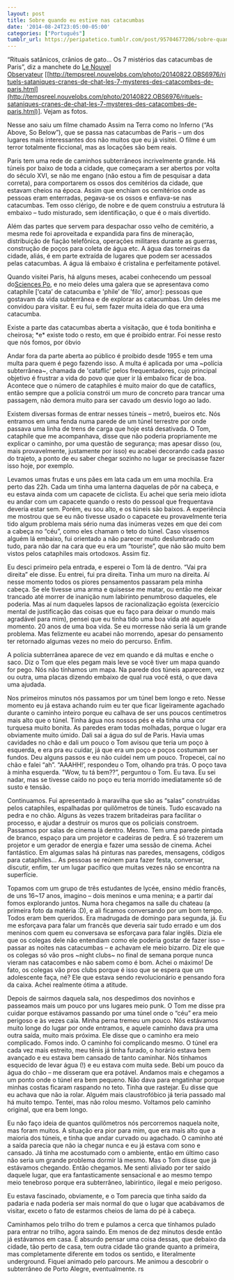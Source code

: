 ```yaml
---
layout: post
title: Sobre quando eu estive nas catacumbas
date: '2014-08-24T23:05:00-05:00'
categories: ["Português"]
tumblr_url: https://peripatetico.tumblr.com/post/95704677206/sobre-quando-eu-estive-nas-catacumbas
---
```

“Rituais satânicos, crânios de gato… Os 7 mistérios das catacumbas de Paris”, diz a manchete do&nbsp;[Le Nouvel Observateur](https://www.facebook.com/lenouvelobservateur)&nbsp;[[http://tempsreel.nouvelobs.com/photo/20140822.OBS6976/rituels-sataniques-cranes-de-chat-les-7-mysteres-des-catacombes-de-paris.html](http://tempsreel.nouvelobs.com/photo/20140822.OBS6976/rituels-sataniques-cranes-de-chat-les-7-mysteres-des-catacombes-de-paris.html)]. Vejam as fotos.

Nesse ano saiu um filme chamado Assim na Terra como no Inferno (“As Above, So Below”), que se passa nas catacumbas de Paris – um dos lugares mais interessantes dos não muitos que eu já visitei. O filme é um terror totalmente ficcional, mas as locações são bem reais.

Paris tem uma rede de caminhos subterrâneos incrivelmente grande. Há túneis por baixo de toda a cidade, que começaram a ser abertos por volta do século XVI, se não me engano (não estou a fim de pesquisar a data correta), para comportarem os ossos dos cemitérios da cidade, que estavam cheios na época. Assim que enchiam os cemitérios onde as pessoas eram enterradas, pegava-se os ossos e enfiava-se nas catacumbas. Tem osso clérigo, de nobre e de quem construiu a estrutura lá embaixo – tudo misturado, sem identificação, o que é o mais divertido.

Além das partes que servem para despachar osso velho de cemitério, a mesma rede foi aproveitada e expandida para fins de mineração, distribuição de fiação telefônica, operações militares durante as guerras, construção de poços para coleta de água etc. A água das torneiras da cidade, aliás, é em parte extraída de lugares que podem ser acessados pelas catacumbas. A água lá embaixo é cristalina e perfeitamente potável.

Quando visitei Paris, há alguns meses, acabei conhecendo um pessoal do[Sciences Po](https://www.facebook.com/sciencespo), e no meio deles uma galera que se apresentava como cataphile [‘cata’ de catacumba e 'phile’ de 'filo’, amor]: pessoas que gostavam da vida subterrânea e de explorar as catacumbas. Um deles me convidou para visitar. E eu fui, sem fazer muita ideia do que era uma catacumba.

Existe a parte das catacumbas aberta a visitação, que é toda bonitinha e cheirosa; \*e\* existe todo o resto, em que é proibido entrar. Foi nesse resto que nós fomos, por óbvio

Andar fora da parte aberta ao público é proibido desde 1955 e tem uma multa para quem é pego fazendo isso. A multa é aplicada por uma ~polícia subterrânea~, chamada de 'cataflic’ pelos frequentadores, cujo principal objetivo é frustrar a vida do povo que quer ir lá embaixo ficar de boa. Acontece que o número de cataphiles é muito maior do que de cataflics, então sempre que a polícia constrói um muro de concreto para trancar uma passagem, não demora muito para ser cavado um desvio logo ao lado.

Existem diversas formas de entrar nesses túneis – metrô, bueiros etc. Nós entramos em uma fenda numa parede de um túnel terrestre por onde passava uma linha de trens de carga que hoje está desativada. O Tom, cataphile que me acompanhava, disse que não poderia propriamente me explicar o caminho, por uma questão de segurança; mas apesar disso (ou, mais provavelmente, justamente por isso) eu acabei decorando cada passo do trajeto, a ponto de eu saber chegar sozinho no lugar se precisasse fazer isso hoje, por exemplo.

Levamos umas frutas e uns pães em lata cada um em uma mochila. Era perto das 22h. Cada um tinha uma lanterna daquelas de pôr na cabeça, e eu estava ainda com um capacete de ciclista. Eu achei que seria meio idiota eu andar com um capacete quando o resto do pessoal que frequentava deveria estar sem. Porém, eu sou alto, e os túneis são baixos. A experiência me mostrou que se eu não tivesse usado o capacete eu provavelmente teria tido algum problema mais sério numa das inúmeras vezes em que dei com a cabeça no “céu”, como eles chamam o teto do túnel. Caso víssemos alguém lá embaixo, fui orientado a não parecer muito deslumbrado com tudo, para não dar na cara que eu era um “touriste”, que não são muito bem vistos pelos cataphiles mais ortodoxos. Assim fiz.

Eu desci primeiro pela entrada, e esperei o Tom lá de dentro. “Vai pra direita” ele disse. Eu entrei, fui pra direita. Tinha um muro na direita. Aí nesse momento todos os piores pensamentos passaram pela minha cabeça. Se ele tivesse uma arma e quisesse me matar, ou então me deixar trancado até morrer de inanição num labirinto penumbroso daqueles, ele poderia. Mas aí num daqueles lapsos de racionalização egoísta (exercício mental de justificação das coisas que eu faço para deixar o mundo mais agradável para mim), pensei que eu tinha tido uma boa vida até aquele momento. 20 anos de uma boa vida. Se eu morresse não seria lá um grande problema. Mas felizmente eu acabei não morrendo, apesar do pensamento ter retornado algumas vezes no meio do percurso. Enfim.

A polícia subterrânea aparece de vez em quando e dá multas e enche o saco. Diz o Tom que eles pegam mais leve se você tiver um mapa quando for pego. Nós não tínhamos um mapa. Na parede dos túneis aparecem, vez ou outra, uma placas dizendo embaixo de qual rua você está, o que dava uma ajudada.

Nos primeiros minutos nós passamos por um túnel bem longo e reto. Nesse momento eu já estava achando ruim eu ter que ficar ligeiramente agachado durante o caminho inteiro porque eu calhava de ser uns poucos centímetros mais alto que o túnel. Tinha água nos nossos pés e ela tinha uma cor turquesa muito bonita. As paredes eram todas molhadas, porque o lugar era obviamente muito úmido. Dali sai a água do sul de Paris. Havia umas cavidades no chão e dali um pouco o Tom avisou que teria um poço à esquerda, e era pra eu cuidar, já que era um poço e poços costumam ser fundos. Deu alguns passos e eu não cuidei nem um pouco. Tropecei, caí no chão e falei “ah”. “AAAHH!’, respondeu o Tom, olhando pra trás. O poço tava à minha esquerda. "Wow, tu tá bem??”, perguntou o Tom. Eu tava. Eu sei nadar, mas se tivesse caído no poço eu teria morrido imediatamente só de susto e tensão.

Continuamos. Fui apresentado à maravilha que são as “salas” construídas pelos cataphiles, espalhadas por quilômetros de túneis. Tudo escavado na pedra e no chão. Alguns às vezes trazem britadeiras para facilitar o processo, e ajudar a destruir os muros que os policiais constroem. Passamos por salas de cinema lá dentro. Mesmo. Tem uma parede pintada de branco, espaço para um projetor e cadeiras de pedra. É só trazerem um projetor e um gerador de energia e fazer uma sessão de cinema. Achei fantástico. Em algumas salas há pinturas nas paredes, mensagens, códigos para cataphiles… As pessoas se reúnem para fazer festa, conversar, discutir, enfim, ter um lugar pacífico que muitas vezes não se encontra na superfície.

Topamos com um grupo de três estudantes de lycée, ensino médio francês, de uns 16~17 anos, imagino – dois meninos e uma menina; e a partir daí fomos explorando juntos. Numa hora chegamos na salle du chateau (a primeira foto da matéria :D), e ali ficamos conversando por um bom tempo. Todos eram bem queridos. Era madrugada de domingo para segunda, já. Eu me esforçava para falar um francês que deveria sair tudo errado e um dos meninos com quem eu conversava se esforçava para falar inglês. Dizia ele que os colegas dele não entendiam como ele poderia gostar de fazer isso – passar as noites nas catacumbas – e achavam ele meio bizarro. Diz ele que os colegas só vão pros ~night clubs~ no final de semana porque nunca vieram nas catacombes e não sabem como é bom. Achei o máximo! De fato, os colegas vão pros clubs porque é isso que se espera que um adolescente faça, né? Ele que estava sendo revolucionário e pensando fora da caixa. Achei realmente ótima a atitude.

Depois de sairmos daquela sala, nos despedimos dos novinhos e passeamos mais um pouco por uns lugares meio punk. O Tom me disse pra cuidar porque estávamos passando por uma túnel onde o “céu” era meio perigoso e às vezes caía. Minha perna tremeu um pouco. Nós estávamos muito longe do lugar por onde entramos, e aquele caminho dava pra uma outra saída, muito mais próxima. Ele disse que o caminho era meio complicado. Fomos indo. O caminho foi complicando mesmo. O túnel era cada vez mais estreito, meu tênis já tinha furado, o horário estava bem avançado e eu estava bem cansado de tanto caminhar. Nós tínhamos esquecido de levar água (!) e eu estava com muita sede. Bebi um pouco da água do chão – me disseram que era potável. Andamos mais e chegamos a um ponto onde o túnel era bem pequeno. Não dava para engatinhar porque minhas costas ficaram raspando no teto. Tinha que rastejar. Eu disse que eu achava que não ia rolar. Alguém mais claustrofóbico já teria passado mal há muito tempo. Tentei, mas não rolou mesmo. Voltamos pelo caminho original, que era bem longo.

Eu não faço ideia de quantos quilômetros nós percorremos naquela noite, mas foram muitos. A situação era pior para mim, que era mais alto que a maioria dos túneis, e tinha que andar curvado ou agachado. O caminho até a saída parecia que não ia chegar nunca e eu já estava com sono e cansado. Já tinha me acostumado com o ambiente, então em último caso não seria um grande problema dormir lá mesmo. Mas o Tom disse que já estávamos chegando. Então chegamos. Me senti aliviado por ter saído daquele lugar, que era fantasticamente sensacional e ao mesmo tempo meio tenebroso porque era subterrâneo, labiríntico, ilegal e meio perigoso.

Eu estava fascinado, obviamente, e o Tom parecia que tinha saído da padaria e nada poderia ser mais normal do que o lugar que acabávamos de visitar, exceto o fato de estarmos cheios de lama do pé à cabeça.

Caminhamos pelo trilho do trem e pulamos a cerca que tínhamos pulado para entrar no trilho, agora saindo. Em menos de dez minutos desde então já estávamos em casa. É absurdo pensar uma coisa dessas, que debaixo da cidade, tão perto de casa, tem outra cidade tão grande quanto a primeira, mas completamente diferente em todos os sentido, e literalmente underground. Fiquei animado pelo parcours. Me animou a descobrir o subterrâneo de Porto Alegre, eventualmente. rs

